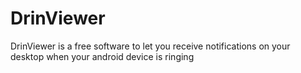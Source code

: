 DrinViewer
==========

DrinViewer is a free software to let you receive notifications on your desktop when your android device is ringing
